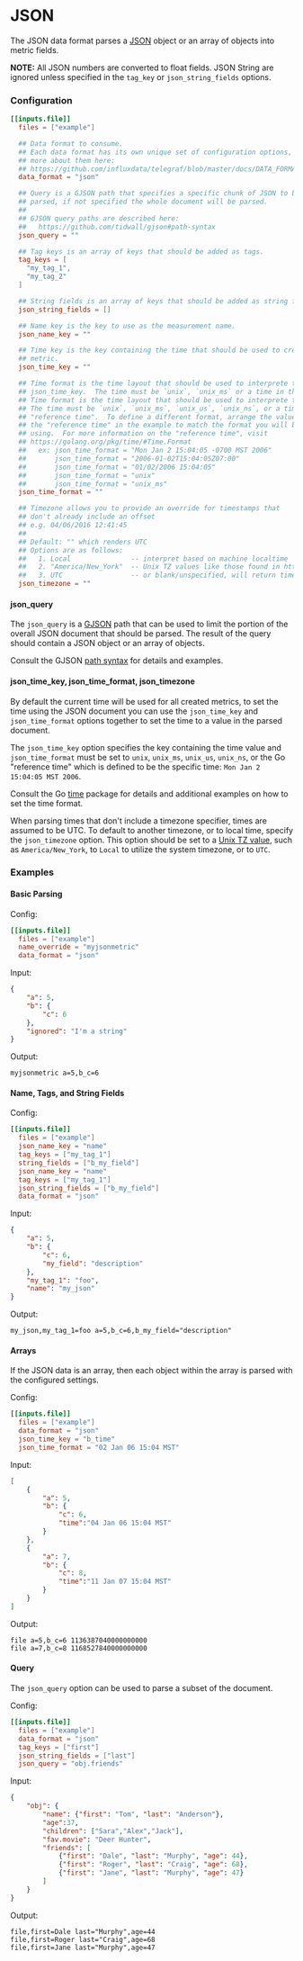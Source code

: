 # JSON

The JSON data format parses a [JSON][json] object or an array of objects into
metric fields.

**NOTE:** All JSON numbers are converted to float fields.  JSON String are
ignored unless specified in the `tag_key` or `json_string_fields` options.

### Configuration

```toml
[[inputs.file]]
  files = ["example"]

  ## Data format to consume.
  ## Each data format has its own unique set of configuration options, read
  ## more about them here:
  ## https://github.com/influxdata/telegraf/blob/master/docs/DATA_FORMATS_INPUT.md
  data_format = "json"

  ## Query is a GJSON path that specifies a specific chunk of JSON to be
  ## parsed, if not specified the whole document will be parsed.
  ##
  ## GJSON query paths are described here:
  ##   https://github.com/tidwall/gjson#path-syntax
  json_query = ""

  ## Tag keys is an array of keys that should be added as tags.
  tag_keys = [
    "my_tag_1",
    "my_tag_2"
  ]

  ## String fields is an array of keys that should be added as string fields.
  json_string_fields = []

  ## Name key is the key to use as the measurement name.
  json_name_key = ""

  ## Time key is the key containing the time that should be used to create the
  ## metric.
  json_time_key = ""

  ## Time format is the time layout that should be used to interprete the
  ## json_time_key.  The time must be `unix`, `unix_ms` or a time in the
  ## Time format is the time layout that should be used to interprete the json_time_key.
  ## The time must be `unix`, `unix_ms`, `unix_us`, `unix_ns`, or a time in the
  ## "reference time".  To define a different format, arrange the values from
  ## the "reference time" in the example to match the format you will be
  ## using.  For more information on the "reference time", visit
  ## https://golang.org/pkg/time/#Time.Format
  ##   ex: json_time_format = "Mon Jan 2 15:04:05 -0700 MST 2006"
  ##       json_time_format = "2006-01-02T15:04:05Z07:00"
  ##       json_time_format = "01/02/2006 15:04:05"
  ##       json_time_format = "unix"
  ##       json_time_format = "unix_ms"
  json_time_format = ""

  ## Timezone allows you to provide an override for timestamps that
  ## don't already include an offset
  ## e.g. 04/06/2016 12:41:45
  ##
  ## Default: "" which renders UTC
  ## Options are as follows:
  ##   1. Local               -- interpret based on machine localtime
  ##   2. "America/New_York"  -- Unix TZ values like those found in https://en.wikipedia.org/wiki/List_of_tz_database_time_zones
  ##   3. UTC                 -- or blank/unspecified, will return timestamp in UTC
  json_timezone = ""
```

#### json_query

The `json_query` is a [GJSON][gjson] path that can be used to limit the
portion of the overall JSON document that should be parsed.  The result of the
query should contain a JSON object or an array of objects.

Consult the GJSON [path syntax][gjson syntax] for details and examples.

#### json_time_key, json_time_format, json_timezone

By default the current time will be used for all created metrics, to set the
time using the JSON document you can use the `json_time_key` and
`json_time_format` options together to set the time to a value in the parsed
document.

The `json_time_key` option specifies the key containing the time value and
`json_time_format` must be set to `unix`, `unix_ms`, `unix_us`, `unix_ns`, or
the Go "reference time" which is defined to be the specific time:
`Mon Jan 2 15:04:05 MST 2006`.

Consult the Go [time][time parse] package for details and additional examples
on how to set the time format.

When parsing times that don't include a timezone specifier, times are assumed
to be UTC. To default to another timezone, or to local time, specify the
`json_timezone` option.  This option should be set to a
[Unix TZ value](https://en.wikipedia.org/wiki/List_of_tz_database_time_zones),
such as `America/New_York`, to `Local` to utilize the system timezone, or to `UTC`.

### Examples

#### Basic Parsing
Config:
```toml
[[inputs.file]]
  files = ["example"]
  name_override = "myjsonmetric"
  data_format = "json"
```

Input:
```json
{
    "a": 5,
    "b": {
        "c": 6
    },
    "ignored": "I'm a string"
}
```

Output:
```
myjsonmetric a=5,b_c=6
```

#### Name, Tags, and String Fields

Config:
```toml
[[inputs.file]]
  files = ["example"]
  json_name_key = "name"
  tag_keys = ["my_tag_1"]
  string_fields = ["b_my_field"]
  json_name_key = "name"
  tag_keys = ["my_tag_1"]
  json_string_fields = ["b_my_field"]
  data_format = "json"
```

Input:
```json
{
    "a": 5,
    "b": {
        "c": 6,
        "my_field": "description"
    },
    "my_tag_1": "foo",
    "name": "my_json"
}
```

Output:
```
my_json,my_tag_1=foo a=5,b_c=6,b_my_field="description"
```

#### Arrays

If the JSON data is an array, then each object within the array is parsed with
the configured settings.

Config:
```toml
[[inputs.file]]
  files = ["example"]
  data_format = "json"
  json_time_key = "b_time"
  json_time_format = "02 Jan 06 15:04 MST"
```

Input:
```json
[
    {
        "a": 5,
        "b": {
            "c": 6,
            "time":"04 Jan 06 15:04 MST"
        }
    },
    {
        "a": 7,
        "b": {
            "c": 8,
            "time":"11 Jan 07 15:04 MST"
        }
    }
]
```

Output:
```
file a=5,b_c=6 1136387040000000000
file a=7,b_c=8 1168527840000000000
```

#### Query

The `json_query` option can be used to parse a subset of the document.

Config:
```toml
[[inputs.file]]
  files = ["example"]
  data_format = "json"
  tag_keys = ["first"]
  json_string_fields = ["last"]
  json_query = "obj.friends"
```

Input:
```json
{
    "obj": {
        "name": {"first": "Tom", "last": "Anderson"},
        "age":37,
        "children": ["Sara","Alex","Jack"],
        "fav.movie": "Deer Hunter",
        "friends": [
            {"first": "Dale", "last": "Murphy", "age": 44},
            {"first": "Roger", "last": "Craig", "age": 68},
            {"first": "Jane", "last": "Murphy", "age": 47}
        ]
    }
}
```

Output:
```
file,first=Dale last="Murphy",age=44
file,first=Roger last="Craig",age=68
file,first=Jane last="Murphy",age=47
```

[gjson]:        https://github.com/tidwall/gjson
[gjson syntax]: https://github.com/tidwall/gjson#path-syntax
[json]:         https://www.json.org/
[time parse]:   https://golang.org/pkg/time/#Parse
